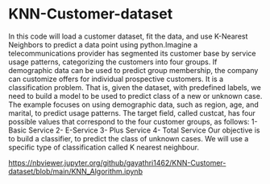 # KNN-Customer-dataset
In this code will load a customer dataset, fit the data, and use K-Nearest Neighbors to predict a data point using python.Imagine a telecommunications provider has segmented its customer base by service usage patterns, categorizing the customers into four groups. If demographic data can be used to predict group membership, the company can customize offers for individual prospective customers. It is a classification problem. That is, given the dataset, with predefined labels, we need to build a model to be used to predict class of a new or unknown case.  The example focuses on using demographic data, such as region, age, and marital, to predict usage patterns.  The target field, called custcat, has four possible values that correspond to the four customer groups, as follows: 1- Basic Service 2- E-Service 3- Plus Service 4- Total Service  Our objective is to build a classifier, to predict the class of unknown cases. We will use a specific type of classification called K nearest neighbour.

https://nbviewer.jupyter.org/github/gayathri1462/KNN-Customer-dataset/blob/main/KNN_Algorithm.ipynb
